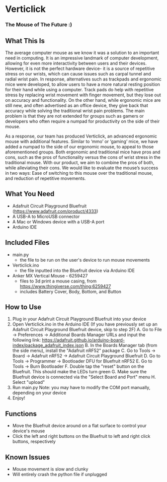 # Verticlick
### The Mouse of The Future :)

## What This Is

The average computer mouse as we know it was a solution to an important need in computing. It is an impressive landmark of
computer development, allowing for even more interactivity between users and their devices. However, it is not the perfect
hardware device- it is a source of repetitive stress on our wrists, which can cause issues such as carpal tunnel and radial
wrist pain. In response, alternatives such as trackpads and ergonomic mice were developed, to allow users to have a more
natural resting position for their hand while using a computer. Track pads do help with repetitive stress by replacing wrist 
movement with finger movement, but they lose out on accuracy and functionality. On the other hand, while ergonomic mice are 
still new, and often advertised as an office device, they give back that accuracy while solving the traditional wrist pain 
problems. The main problem is that they are not extended for groups such as gamers or developers who often require a numpad for 
productivity on the side of their mouse.

As a response, our team has produced Verticlick, an advanced ergonomic mouse with additional features. Similar to ‘mmo’ or 
‘gaming’ mice, we have added a numpad to the side of our ergonomic mouse, to appeal to those aforementioned groups. Both 
ergonomic and traditional mice have pros and cons, such as the pros of functionality versus the cons of wrist stress in the 
traditional mouse. With our product, we aim to combine the pros of both, while alleviating their cons. We would like to 
evaluate the mouse’s success in two ways: Ease of switching to this mouse over the traditional mouse, and reduction of 
repetitive movements.


## What You Need
- Adafruit Circuit Playground Bluefruit (https://www.adafruit.com/product/4333)
- A USB-A to MicroUSB connector
- A Mac or Windows device with a USB-A port
- Arduino IDE

## Included Files
- main.py
     - the file to be run on the user's device to run mouse movements
- Verticlick.ino
     - the file inputted into the Bluefruit device via Arduino IDE
- Anker MX Vertical Mouse - 6259427
     - files to 3d print a mouse casing, from https://www.thingiverse.com/thing:6259427
     - includes Battery Cover, Body, Bottom, and Button
 
## How to Use
1. Plug in your Adafruit Circuit Playground Bluefruit into your device
2. Open Verticlick.ino in the Arduino IDE
   (If you have previously set up an Adafruit Circuit Playground Bluefruit device, skip to step 2F)
     A. Go to File -> Preferences -> Additional Boards Manager URLs and input the following link:
        https://adafruit.github.io/arduino-board-index/package_adafruit_index.json
     B. In the Boards Manager tab (from the side menu), install the "Adafruit nRF52" package
     C. Go to Tools -> Board -> Adafruit nRF52 -> Adafruit Circuit Playground Bluefruit
     D. Go to Tools -> Programmer -> Bootloader DFU for Bluefruit nRF52
     E. Go to Tools -> Burn Bootloader
     F. Double tap the "reset" button on the Bluefruit. This should make the LEDs turn green
     G. Make sure the Bluefruit device is connected via the "Select Board and Port" menu
     H. Select "upload"
3. Run main.py
   Note: you may have to modify the COM port manually, depending on your device
4. Enjoy!

## Functions
- Move the Bluefruit device around on a flat surface to control your device's mouse
- Click the left and right buttons on the Bluefruit to left and right click buttons, respectively

## Known Issues
- Mouse movement is slow and clunky
- Will entirely crash the python file if unplugged

